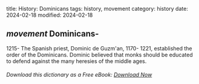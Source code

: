 title: History: Dominicans
tags: history, movement
category: history
date: 2024-02-18
modified: 2024-02-18

## _movement_  Dominicans-
1215-
The Spanish priest, Dominic de Guzm\'an,
    1170-
1221,
 established the order of the Dominicans.  Dominic
  believed that monks should be educated to defend against the many
  heresies of the middle ages.


###### Download *this* dictionary as a Free eBook: [Download Now]({static}static/SerfHistoryDictionary.pdf)

